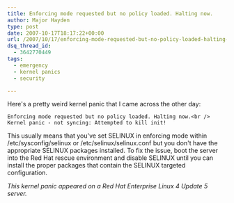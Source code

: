 ```yaml
---
title: Enforcing mode requested but no policy loaded. Halting now.
author: Major Hayden
type: post
date: 2007-10-17T18:17:22+00:00
url: /2007/10/17/enforcing-mode-requested-but-no-policy-loaded-halting-now/
dsq_thread_id:
  - 3642770449
tags:
  - emergency
  - kernel panics
  - security

---
```

Here's a pretty weird kernel panic that I came across the other day:

`Enforcing mode requested but no policy loaded. Halting now.<br />
Kernel panic - not syncing: Attempted to kill init!`

This usually means that you've set SELINUX in enforcing mode within /etc/sysconfig/selinux or /etc/selinux/selinux.conf but you don't have the appropriate SELINUX packages installed. To fix the issue, boot the server into the Red Hat rescue environment and disable SELINUX until you can install the proper packages that contain the SELINUX targeted configuration.

_This kernel panic appeared on a Red Hat Enterprise Linux 4 Update 5 server._
